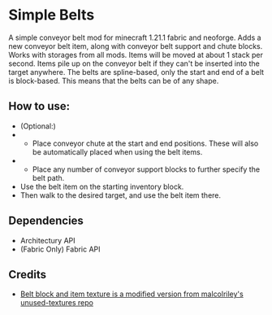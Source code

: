 # Simple Belts

A simple conveyor belt mod for minecraft 1.21.1 fabric and neoforge. Adds a new conveyor belt item, along with conveyor belt support and chute blocks. Works with storages from all
mods. Items will be moved at about 1 stack per second. Items pile up on the conveyor belt if they can't be inserted into the target anywhere. The belts are spline-based, only the start and
end of a belt is block-based. This means that the belts can be of any shape.

## How to use:

* (Optional:)
* * Place conveyor chute at the start and end positions. These will also be automatically placed when using the belt items.
* * Place any number of conveyor support blocks to further specify the belt path.
* Use the belt item on the starting inventory block.
* Then walk to the desired target, and use the belt item there.

## Dependencies

* Architectury API
* (Fabric Only) Fabric API

## Credits

* [Belt block and item texture is a modified version from malcolriley's unused-textures repo](https://github.com/matiassingers/awesome-readme)